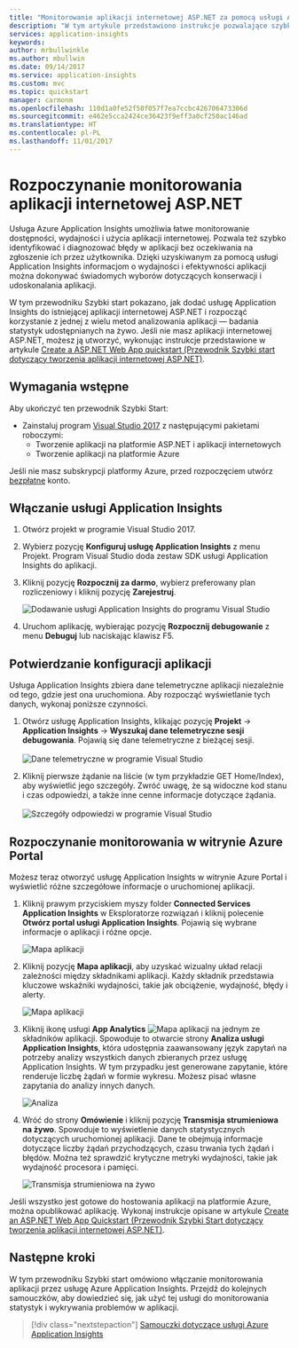 ```yaml
---
title: "Monitorowanie aplikacji internetowej ASP.NET za pomocą usługi Azure Application Insights | Microsoft Docs"
description: "W tym artykule przedstawiono instrukcje pozwalające szybko skonfigurować aplikację internetową ASP.NET w celu jej monitorowania za pomocą usługi Application Insights."
services: application-insights
keywords: 
author: mrbullwinkle
ms.author: mbullwin
ms.date: 09/14/2017
ms.service: application-insights
ms.custom: mvc
ms.topic: quickstart
manager: carmonm
ms.openlocfilehash: 110d1a0fe52f50f057f7ea7ccbc426706473306d
ms.sourcegitcommit: e462e5cca2424ce36423f9eff3a0cf250ac146ad
ms.translationtype: HT
ms.contentlocale: pl-PL
ms.lasthandoff: 11/01/2017
---
```

# <a name="start-monitoring-your-aspnet-web-application"></a>Rozpoczynanie monitorowania aplikacji internetowej ASP.NET

Usługa Azure Application Insights umożliwia łatwe monitorowanie dostępności, wydajności i użycia aplikacji internetowej.  Pozwala też szybko identyfikować i diagnozować błędy w aplikacji bez oczekiwania na zgłoszenie ich przez użytkownika.  Dzięki uzyskiwanym za pomocą usługi Application Insights informacjom o wydajności i efektywności aplikacji można dokonywać świadomych wyborów dotyczących konserwacji i udoskonalania aplikacji.

W tym przewodniku Szybki start pokazano, jak dodać usługę Application Insights do istniejącej aplikacji internetowej ASP.NET i rozpocząć korzystanie z jednej z wielu metod analizowania aplikacji — badania statystyk udostępnianych na żywo. Jeśli nie masz aplikacji internetowej ASP.NET, możesz ją utworzyć, wykonując instrukcje przedstawione w artykule [Create a ASP.NET Web App quickstart (Przewodnik Szybki start dotyczący tworzenia aplikacji internetowej ASP.NET)](../app-service/app-service-web-get-started-dotnet.md).

## <a name="prerequisites"></a>Wymagania wstępne
Aby ukończyć ten przewodnik Szybki Start:

- Zainstaluj program [Visual Studio 2017](https://www.visualstudio.com/downloads/) z następującymi pakietami roboczymi:
    - Tworzenie aplikacji na platformie ASP.NET i aplikacji internetowych
    - Tworzenie aplikacji na platformie Azure


Jeśli nie masz subskrypcji platformy Azure, przed rozpoczęciem utwórz [bezpłatne](https://azure.microsoft.com/free/) konto.

## <a name="enable-application-insights"></a>Włączanie usługi Application Insights

1. Otwórz projekt w programie Visual Studio 2017.
2. Wybierz pozycję **Konfiguruj usługę Application Insights** z menu Projekt. Program Visual Studio doda zestaw SDK usługi Application Insights do aplikacji.
3. Kliknij pozycję **Rozpocznij za darmo**, wybierz preferowany plan rozliczeniowy i kliknij pozycję **Zarejestruj**.

    ![Dodawanie usługi Application Insights do programu Visual Studio](./media/quick-monitor-portal/add-application-insights.png)

4. Uruchom aplikację, wybierając pozycję **Rozpocznij debugowanie** z menu **Debuguj** lub naciskając klawisz F5.

## <a name="confirm-app-configuration"></a>Potwierdzanie konfiguracji aplikacji

Usługa Application Insights zbiera dane telemetryczne aplikacji niezależnie od tego, gdzie jest ona uruchomiona. Aby rozpocząć wyświetlanie tych danych, wykonaj poniższe czynności.

1. Otwórz usługę Application Insights, klikając pozycję **Projekt** -> **Application Insights** -> **Wyszukaj dane telemetryczne sesji debugowania**.  Pojawią się dane telemetryczne z bieżącej sesji.<BR><br>![Dane telemetryczne w programie Visual Studio](./media/quick-monitor-portal/telemetry-in-vs.png)

2. Kliknij pierwsze żądanie na liście (w tym przykładzie GET Home/Index), aby wyświetlić jego szczegóły. Zwróć uwagę, że są widoczne kod stanu i czas odpowiedzi, a także inne cenne informacje dotyczące żądania.<br><br>![Szczegóły odpowiedzi w programie Visual Studio](media/quick-monitor-portal/request-details.png)

## <a name="start-monitoring-in-the-azure-portal"></a>Rozpoczynanie monitorowania w witrynie Azure Portal

Możesz teraz otworzyć usługę Application Insights w witrynie Azure Portal i wyświetlić różne szczegółowe informacje o uruchomionej aplikacji.

1. Kliknij prawym przyciskiem myszy folder **Connected Services Application Insights** w Eksploratorze rozwiązań i kliknij polecenie **Otwórz portal usługi Application Insights**.  Pojawią się wybrane informacje o aplikacji i różne opcje.

    ![Mapa aplikacji](media/quick-monitor-portal/001.png)

2. Kliknij pozycję **Mapa aplikacji**, aby uzyskać wizualny układ relacji zależności między składnikami aplikacji.  Każdy składnik przedstawia kluczowe wskaźniki wydajności, takie jak obciążenie, wydajność, błędy i alerty.

    ![Mapa aplikacji](media/quick-monitor-portal/application-map.png)

3. Kliknij ikonę usługi **App Analytics** ![Mapa aplikacji](media/quick-monitor-portal/app-analytics-icon.png) na jednym ze składników aplikacji.  Spowoduje to otwarcie strony **Analiza usługi Application Insights**, która udostępnia zaawansowany język zapytań na potrzeby analizy wszystkich danych zbieranych przez usługę Application Insights.  W tym przypadku jest generowane zapytanie, które renderuje liczbę żądań w formie wykresu.  Możesz pisać własne zapytania do analizy innych danych.

    ![Analiza](media/quick-monitor-portal/analytics.png)

4. Wróć do strony **Omówienie** i kliknij pozycję **Transmisja strumieniowa na żywo**.  Spowoduje to wyświetlenie danych statystycznych dotyczących uruchomionej aplikacji.  Dane te obejmują informacje dotyczące liczby żądań przychodzących, czasu trwania tych żądań i błędów.  Można też sprawdzić krytyczne metryki wydajności, takie jak wydajność procesora i pamięci.

    ![Transmisja strumieniowa na żywo](media/quick-monitor-portal/live-stream.png)

Jeśli wszystko jest gotowe do hostowania aplikacji na platformie Azure, można opublikować aplikację. Wykonaj instrukcje opisane w artykule [Create an ASP.NET Web App Quickstart (Przewodnik Szybki Start dotyczący tworzenia aplikacji internetowej ASP.NET)](../app-service/app-service-web-get-started-dotnet.md#update-the-app-and-redeploy).

## <a name="next-steps"></a>Następne kroki
W tym przewodniku Szybki start omówiono włączanie monitorowania aplikacji przez usługę Azure Application Insights.  Przejdź do kolejnych samouczków, aby dowiedzieć się, jak użyć tej usługi do monitorowania statystyk i wykrywania problemów w aplikacji.

> [!div class="nextstepaction"]
> [Samouczki dotyczące usługi Azure Application Insights](app-insights-tutorial-runtime-exceptions.md)
